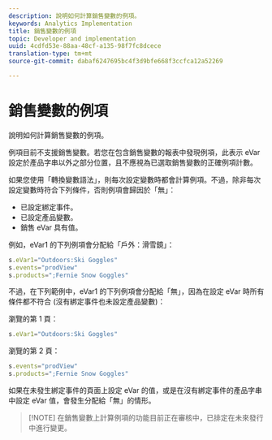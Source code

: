 ```yaml
---
description: 說明如何計算銷售變數的例項。
keywords: Analytics Implementation
title: 銷售變數的例項
topic: Developer and implementation
uuid: 4cdfd53e-88aa-48cf-a135-98f7fc8dcece
translation-type: tm+mt
source-git-commit: dabaf6247695bc4f3d9bfe668f3ccfca12a52269

---
```



# 銷售變數的例項

說明如何計算銷售變數的例項。

例項目前不支援銷售變數。若您在包含銷售變數的報表中發現例項，此表示 eVar 設定於產品字串以外之部分位置，且不應視為已選取銷售變數的正確例項計數。

如果您使用「轉換變數語法」，則每次設定變數時都會計算例項。不過，除非每次設定變數時符合下列條件，否則例項會歸因於「無」：

* 已設定綁定事件。
* 已設定產品變數。
* 銷售 eVar 具有值。

例如，eVar1 的下列例項會分配給「戶外：滑雪鏡」：

```js
s.eVar1="Outdoors:Ski Goggles" 
s.events="prodView" 
s.products=";Fernie Snow Goggles"
```

不過，在下列範例中，eVar1 的下列例項會分配給「無」，因為在設定 eVar 時所有條件都不符合 (沒有綁定事件也未設定產品變數)：

瀏覽的第 1 頁：

```js
s.eVar1="Outdoors:Ski Goggles"
```

瀏覽的第 2 頁：

```js
s.events="prodView" 
s.products=";Fernie Snow Goggles"
```

如果在未發生綁定事件的頁面上設定 eVar 的值，或是在沒有綁定事件的產品字串中設定 eVar 值，會發生分配給「無」的情形。

>[!NOTE] 在銷售變數上計算例項的功能目前正在審核中，已排定在未來發行中進行變更。

